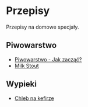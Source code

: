 # Przepisy

Przepisy na domowe specjały. 

## Piwowarstwo
* [Piwowarstwo - Jak zacząć?](https://github.com/MJ211/Przepisy/blob/master/PiwowarstwoJakZaczac.md)
* [Milk Stout](https://github.com/MJ211/Przepisy/blob/master/MilkStout.md) 

## Wypieki
* [Chleb na kefirze](https://github.com/MJ211/Przepisy/blob/master/ChlebNaKefirze.md)
